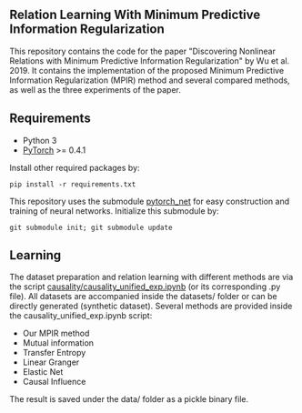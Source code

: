 ## Relation Learning With Minimum Predictive Information Regularization
This repository contains the code for the paper "Discovering Nonlinear Relations with Minimum Predictive Information Regularization" by Wu et al. 2019. It contains the implementation of the proposed Minimum Predictive Information Regularization (MPIR) method and several compared methods, as well as the three experiments of the paper.

## Requirements
- Python 3
- [PyTorch](https://pytorch.org/) >= 0.4.1

Install other required packages by:
```
pip install -r requirements.txt
```

This repository uses the submodule [pytorch_net](https://github.com/tailintalent/pytorch_net) for easy construction and training of neural networks. Initialize this submodule by:
```
git submodule init; git submodule update
```

## Learning
The dataset preparation and relation learning with different methods are via the script [causality/causality_unified_exp.ipynb](https://github.com/tailintalent/causal/blob/master/causality/causality_unified_exp.ipynb) (or its corresponding .py file). All datasets are accompanied inside the datasets/ folder or can be directly generated (synthetic dataset). Several methods are provided inside the causality_unified_exp.ipynb script:

- Our MPIR method
- Mutual information
- Transfer Entropy
- Linear Granger
- Elastic Net
- Causal Influence

The result is saved under the data/ folder as a pickle binary file.
